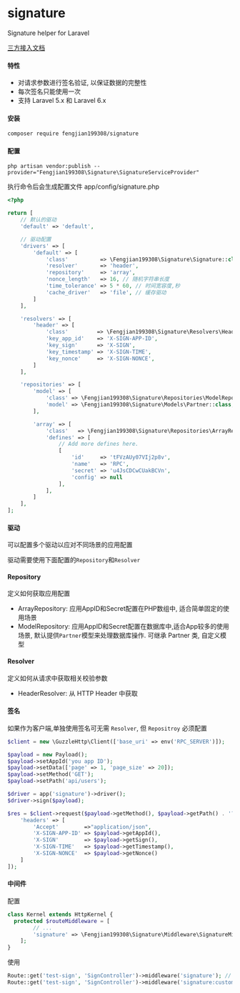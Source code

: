 # signature
Signature helper for Laravel

[三方接入文档](./INTERGRATION.md)

#### 特性

* 对请求参数进行签名验证, 以保证数据的完整性
* 每次签名只能使用一次
* 支持 Laravel 5.x 和 Laravel 6.x

#### 安装

```bash
composer require fengjian199308/signature
```

#### 配置

```
php artisan vendor:publish --provider="Fengjian199308\Signature\SignatureServiceProvider"
```

执行命令后会生成配置文件 app/config/signature.php

```php
<?php

return [
    // 默认的驱动
    'default' => 'default',

    // 驱动配置
    'drivers' => [
        'default' => [
            'class'          => \Fengjian199308\Signature\Signature::class,
            'resolver'       => 'header',
            'repository'     => 'array',
            'nonce_length'   => 16, // 随机字符串长度
            'time_tolerance' => 5 * 60, // 时间宽容度,秒
            'cache_driver'   => 'file', // 缓存驱动
        ]
    ],

    'resolvers' => [
        'header' => [
            'class'         => \Fengjian199308\Signature\Resolvers\HeaderResolver::class,
            'key_app_id'    => 'X-SIGN-APP-ID',
            'key_sign'      => 'X-SIGN',
            'key_timestamp' => 'X-SIGN-TIME',
            'key_nonce'     => 'X-SIGN-NONCE',
        ]
    ],

    'repositories' => [
        'model' => [
            'class' => \Fengjian199308\Signature\Repositories\ModelRepository::class,
            'model' => \Fengjian199308\Signature\Models\Partner::class,
        ],

        'array' => [
            'class'   => \Fengjian199308\Signature\Repositories\ArrayRepository::class,
            'defines' => [
                // Add more defines here.
                [
                    'id'     => 'tFVzAUy07VIj2p8v',
                    'name'   => 'RPC',
                    'secret' => 'u4JsCDCwCUakBCVn',
                    'config' => null
                ],
            ],
        ]
    ],
];
```

#### 驱动

可以配置多个驱动以应对不同场景的应用配置

驱动需要使用下面配置的`Repository`和`Resolver`

#### Repository

定义如何获取应用配置

* ArrayRepository: 应用AppID和Secret配置在PHP数组中, 适合简单固定的使用场景
* ModelRepository: 应用AppID和Secret配置在数据库中,适合App较多的使用场景, 默认提供`Partner`模型来处理数据库操作. 可继承 Partner 类, 自定义模型

#### Resolver

定义如何从请求中获取相关校验参数

* HeaderResolver: 从 HTTP Header 中获取

#### 签名

如果作为客户端,单独使用签名可无需 `Resolver`, 但 `Repositroy` 必须配置

```php
$client = new \GuzzleHttp\Client(['base_uri' => env('RPC_SERVER')]);

$payload = new Payload();
$payload->setAppId('you app ID');
$payload->setData(['page' => 1, 'page_size' => 20]);
$payload->setMethod('GET');
$payload->setPath('api/users');

$driver = app('signature')->driver();
$driver->sign($payload);

$res = $client->request($payload->getMethod(), $payload->getPath() . '?'. http_build_query($payload->getData()), [
    'headers' => [
        'Accept'        =>"application/json",
        'X-SIGN-APP-ID' => $payload->getAppId(),
        'X-SIGN'        => $payload->getSign(),
        'X-SIGN-TIME'   => $payload->getTimestamp(),
        'X-SIGN-NONCE'  => $payload->getNonce()
    ]
]);
```

#### 中间件

配置

```php
class Kernel extends HttpKernel {
  protected $routeMiddleware = [
        // ...
        'signature' => \Fengjian199308\Signature\Middleware\SignatureMiddleware::class
    ];
}
```

使用

```php
Route::get('test-sign', 'SignController')->middleware('signature'); // 使用默认渠道
Route::get('test-sign', 'SignController')->middleware('signature:custom'); // 使用其他驱动
```

